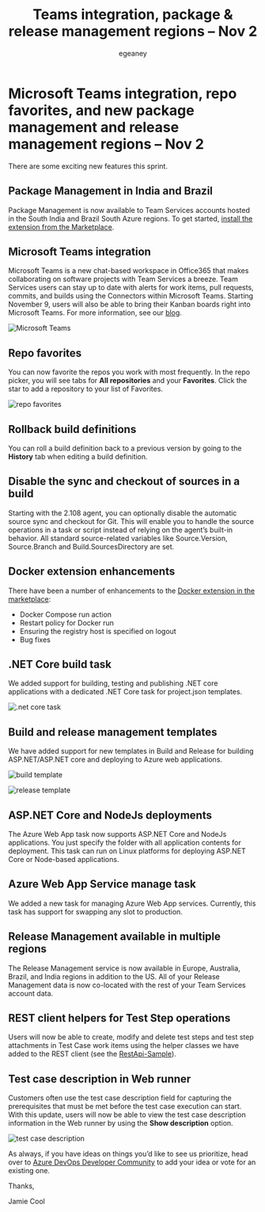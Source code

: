 ﻿---
title: Teams integration, package & release management regions – Nov 2
description: VSTS release notes for Nov 2 2016
ms.ContentId: 171e69be-42f9-48f1-af6d-c08ed0093f92
ms.technology: devops-release-notes
ms.author: egeaney
author: egeaney
ms.date: 11/02/2016
---

# Microsoft Teams integration, repo favorites, and new package management and release management regions – Nov 2

There are some exciting new features this sprint.

## Package Management in India and Brazil

Package Management is now available to Team Services accounts hosted in the South India and Brazil South Azure regions. To get started, [install the extension from the Marketplace](https://marketplace.visualstudio.com/items?itemName=ms.feed).

## Microsoft Teams integration

Microsoft Teams is a new chat-based workspace in Office365 that makes collaborating on software projects with Team Services a breeze. Team Services users can stay up to date with alerts for work items, pull requests, commits, and builds using the Connectors within Microsoft Teams. Starting November 9, users will also be able to bring their Kanban boards right into Microsoft Teams. For more information, see our [blog](https://devblogs.microsoft.com/premier-developer/integrating-visual-studio-team-services-with-microsoft-teams/).

![Microsoft Teams](media/11_02_10.png)

## Repo favorites

You can now favorite the repos you work with most frequently. In the repo picker, you will see tabs for **All repositories** and your **Favorites**. Click the star to add a repository to your list of Favorites.

![repo favorites](media/11_02_01.png)

## Rollback build definitions

You can roll a build definition back to a previous version by going to the **History** tab when editing a build definition.

## Disable the sync and checkout of sources in a build

Starting with the 2.108 agent, you can optionally disable the automatic source sync and checkout for Git. This will enable you to handle the source operations in a task or script instead of relying on the agent&rsquo;s built-in behavior. All standard source-related variables like Source.Version, Source.Branch and Build.SourcesDirectory are set.

## Docker extension enhancements

There have been a number of enhancements to the [Docker extension in the marketplace](https://marketplace.visualstudio.com/items?itemName=ms-vscs-rm.docker):

- Docker Compose run action
- Restart policy for Docker run
- Ensuring the registry host is specified on logout
- Bug fixes

## .NET Core build task

We added support for building, testing and publishing .NET core applications with a dedicated .NET Core task for project.json templates.

![.net core task](media/11_02_08.png)

## Build and release management templates

We have added support for new templates in Build and Release for building ASP.NET/ASP.NET core and deploying to Azure web applications.

![build template](media/11_02_06.png)

![release template](media/11_02_07.png)

## ASP.NET Core and NodeJs deployments

The Azure Web App task now supports ASP.NET Core and NodeJs applications. You just specify the folder with all application contents for deployment. This task can run on Linux platforms for deploying ASP.NET Core or Node-based applications.

## Azure Web App Service manage task

We added a new task for managing Azure Web App services. Currently, this task has support for swapping any slot to production.

## Release Management available in multiple regions

The Release Management service is now available in Europe, Australia, Brazil, and India regions in addition to the US. All of your Release Management data is now co-located with the rest of your Team Services account data.

## REST client helpers for Test Step operations

Users will now be able to create, modify and delete test steps and test step attachments in Test Case work items using the helper classes we have added to the REST client (see the [RestApi-Sample](https://github.com/pankagar/RESTApi-Sample)).

## Test case description in Web runner

Customers often use the test case description field for capturing the prerequisites that must be met before the test case execution can start. With this update, users will now be able to view the test case description information in the Web runner by using the **Show description** option.

![test case description](media/11_02_05.png)

As always, if you have ideas on things you’d like to see us prioritize, head over to [Azure DevOps Developer Community](https://developercommunity.visualstudio.com/spaces/21/index.html) to add your idea or vote for an existing one.

Thanks,

Jamie Cool
